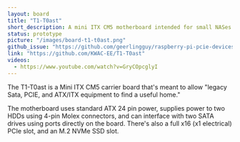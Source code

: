 ```yaml
---
layout: board
title: "T1-T0ast"
short_description: A mini ITX CM5 motherboard intended for small NASes or PCIe use cases.
status: prototype
picture: "/images/board-t1-t0ast.png"
github_issue: "https://github.com/geerlingguy/raspberry-pi-pcie-devices/issues/750"
link: "https://github.com/KWAC-EE/T1-T0ast"
videos:
  - https://www.youtube.com/watch?v=GryCOpcglyI
---
```

The T1-T0ast is a Mini ITX CM5 carrier board that's meant to allow "legacy Sata, PCIE, and ATX/ITX equipment to find a useful home."

The motherboard uses standard ATX 24 pin power, supplies power to two HDDs using 4-pin Molex connectors, and can interface with two SATA drives using ports directly on the board. There's also a full x16 (x1 electrical) PCIe slot, and an M.2 NVMe SSD slot.
